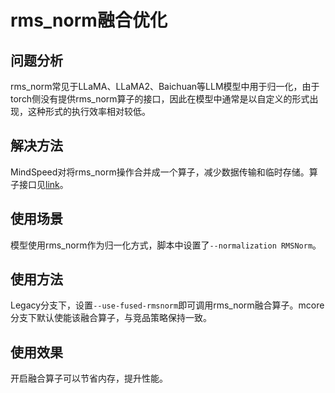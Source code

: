 # rms_norm融合优化
## 问题分析
rms_norm常见于LLaMA、LLaMA2、Baichuan等LLM模型中用于归一化，由于torch侧没有提供rms_norm算子的接口，因此在模型中通常是以自定义的形式出现，这种形式的执行效率相对较低。

## 解决方法
MindSpeed对将rms_norm操作合并成一个算子，减少数据传输和临时存储。算子接口见[link](../ops/rms_norm.md)。

## 使用场景
模型使用rms_norm作为归一化方式，脚本中设置了`--normalization RMSNorm`。

## 使用方法
Legacy分支下，设置`--use-fused-rmsnorm`即可调用rms_norm融合算子。mcore分支下默认使能该融合算子，与竞品策略保持一致。

## 使用效果 
开启融合算子可以节省内存，提升性能。
